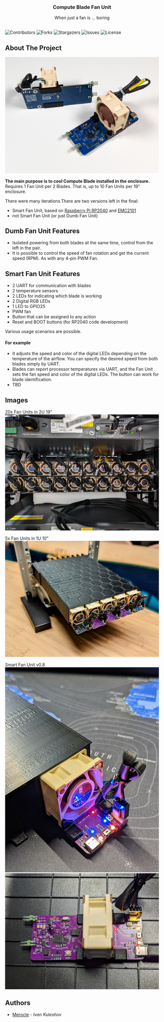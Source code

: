 <br/>
<p align="center">
  <h3 align="center">Compute Blade Fan Unit</h3>

  <p align="center">
    When just a fan is ... boring
    <br/>
    <br/>
  </p>
</p>

![Contributors](https://img.shields.io/github/contributors/Uptime-Lab/FanUnit?color=dark-green) ![Forks](https://img.shields.io/github/forks/Uptime-Lab/FanUnit?style=social) ![Stargazers](https://img.shields.io/github/stars/Uptime-Lab/FanUnit?style=social) ![Issues](https://img.shields.io/github/issues/Uptime-Lab/FanUnit) ![License](https://img.shields.io/github/license/Uptime-Lab/FanUnit) 

## About The Project

![Fan Unit v0.6](images/Fan_Unit_v0.6.jpg)

**The main purpose is to cool Compute Blade installed in the enclosure.**\
Requires 1 Fan Unit per 2 Blades. That is, up to 10 Fan Units per 19" enclosure.

There were many iterations.There are two versions left in the final:
* Smart Fan Unit, based on [Raspberry Pi RP2040](https://www.raspberrypi.com/documentation/microcontrollers/rp2040.html) and [EMC2101](https://www.microchip.com/en-us/product/EMC2101)
* not Smart Fan Unit (or just Dumb Fan Unit)

## Dumb Fan Unit Features

* Isolated powering from both blades at the same time, control from the left in the pair. 
* It is possible to control the speed of fan rotation and get the current speed (RPM). As with any 4-pin PWM Fan.

## Smart Fan Unit Features

* 2 UART for communication with blades
* 2 temperature sensors
* 2 LEDs for indicating which blade is working
* 2 Digital RGB LEDs
* 1 LED to GPIO25
* PWM fan
* Button that can be assigned to any action
* Reset and BOOT buttons (for RP2040 code development)


Various usage scenarios are possible.


#### For example

* It adjusts the speed and color of the digital LEDs depending on the temperature of the airflow. You can specify the desired speed from both blades simply by UART. 
* Blades can report processor temperatures via UART, and the Fan Unit sets the fan speed and color of the digital LEDs. The button can work for blade identification.
* TBD


## Images

20x Fan Units in 2U 19"
![20x_Fan_Units](images/20x_Fan_Units.jpg)

5x Fan Units in 1U 10"
![5x_Fan_Units](images/5x_Fan_Units.jpg)

Smart Fan Unit v0.8
![Fan_Unit_v0.8](images/Fan_Unit_v0.8.jpg)
![Fan_Unit_v0.8](images/Fan_Unit_v0.8_1.jpg)

## Authors

* [Merocle](https://github.com/Merocle) - *Ivan Kuleshov*
